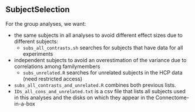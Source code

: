 ## SubjectSelection

For the group analyses, we want:
- the same subjects in all analyses to avoid different effect sizes due to different subjects:
  * `subs_all_contrasts.sh` searches for subjects that have data for all experiments
- independent subjects to avoid an overestimation of the variance due to correlations among familymembers
  * `subs_unrelated.R` searches for unrelated subjects in the HCP data (need restricted access)
- `subs_all_contrasts_and_unrelated.R` combines both previous lists.
- `IDs_all_cons_and_unrelated.txt` is a csv file that lists all subjects used in this analyses and the disks on which they appear in the Connectome-in-a-box

